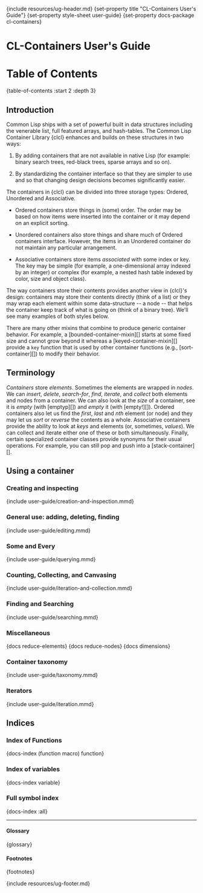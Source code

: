 {include resources/ug-header.md}
{set-property title "CL-Containers User's Guide"}
{set-property style-sheet user-guide}
{set-property docs-package cl-containers}

# CL-Containers User's Guide

# Table of Contents 

{table-of-contents :start 2 :depth 3}

## Introduction

Common Lisp ships with a set of powerful built in data
structures including the venerable list, full featured
arrays, and hash-tables. The Common Lisp Container Library
{clcl} enhances and builds on these structures in
two ways:

  1. By adding containers that are not available in native
  Lisp (for example: binary search trees, red-black trees,
  sparse arrays and so on).

  2. By standardizing the container interface so that they
  are simpler to use and so that changing design decisions
  becomes significantly easier.

The containers in {clcl} can be divided into three storage
types: Ordered, Unordered and Associative.

 * Ordered containers store things in (some) order. The order
   may be based on how items were inserted into the container
   or it may depend on an explicit sorting.

 * Unordered containers also store things and share much of
   Ordered containers interface. However, the items in an
   Unordered container do not maintain any particular
   arrangement.

 * Associative containers store items *associated*
   with some index or key. The key may be simple (for
   example, a one-dimensional array indexed by an integer) or
   complex (for example, a nested hash table indexed by
   color, size and object class).

The way containers store their contents provides another view
in {clcl}'s design: containers may store their contents
directly (think of a list) or they may wrap each element
within some data-structure -- a node -- that helps the
container keep track of what is going on (think of a binary
tree). We'll see many examples of both styles below.

There are many other mixins that combine to produce generic
container behavior. For example, a
[bounded-container-mixin][] starts at some fixed size and
cannot grow beyond it whereas a [keyed-container-mixin][]
provide a `key` function that is used by other container
functions (e.g., [sort-container][]) to modify their
behavior.

## Terminology

*Containers* store *elements*. Sometimes the elements are
wrapped in *nodes*. We can *insert*, *delete*, *search-for*,
*find*, *iterate*, and *collect* both elements and nodes from
a container. We can also look at the *size* of a container,
see it is *empty* (with [emptyp][]) and *empty* it (with
[empty!][]). Ordered containers also let us find the *first*,
*last* and *nth* element (or node) and they may let us *sort*
or *reverse* the contents as a whole. Associative containers
provide the ability to look at *keys* and elements (or,
sometimes, *values*). We can collect and iterate either one
of these or both simultaneously. Finally, certain specialized
container classes provide synonyms for their usual
operations. For example, you can still pop and push into a
[stack-container][].

## Using a container

### Creating and inspecting

{include user-guide/creation-and-inspection.mmd}

### General use: adding, deleting, finding

{include user-guide/editing.mmd}

### Some and Every

{include user-guide/querying.mmd}

### Counting, Collecting, and Canvasing

{include user-guide/iteration-and-collection.mmd}

### Finding and Searching

{include user-guide/searching.mmd}

### Miscellaneous

{docs reduce-elements}
{docs reduce-nodes}
{docs dimensions}

### Container taxonomy

{include user-guide/taxonomy.mmd}

### Iterators

{include user-guide/iteration.mmd}

## Indices

### Index of Functions

{docs-index (function macro) function}

### Index of variables

{docs-index variable}

### Full symbol index

{docs-index :all}

<hr>

#### Glossary

{glossary}


#### Footnotes

{footnotes}

{include resources/ug-footer.md}
